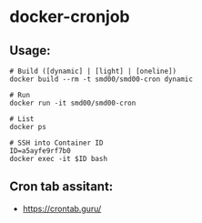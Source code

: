 # docker-cronjob

## Usage:
````
# Build ([dynamic] | [light] | [oneline])
docker build --rm -t smd00/smd00-cron dynamic

# Run
docker run -it smd00/smd00-cron

# List 
docker ps

# SSH into Container ID
ID=a5ayfe9rf7b0
docker exec -it $ID bash
````

## Cron tab assitant: 
- https://crontab.guru/
